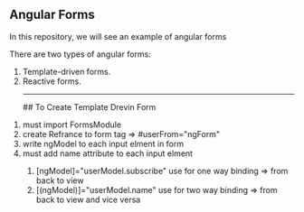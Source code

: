 ## Angular Forms
<p>
In this repository, we will see an example of angular forms
  </p>
  <p>
There are two types of angular forms:</p>
<ol>
<li> Template-driven forms.</li>
<li> Reactive forms.</li>
<hr/>
  ## To Create Template Drevin Form
  </ol>
 <ol>
 <li> must import FormsModule</li>
 <li> create Refrance to form tag => #userFrom="ngForm"</li>
 <li> write ngModel to each input elment in form</li>
 <li> must add name attribute to each input elment</li>
 <ol>


<li> [ngModel]="userModel.subscribe" use for one way binding => from back to view 
<li> [(ngModel)]="userModel.name" use for two way binding => from back to view and vice versa

